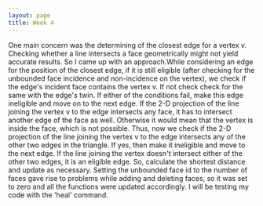 ```yaml
---
layout: page
title: Week 4
---
```


One main concern was the determining of the closest edge for a vertex v. Checking whether a line intersects a face geometrically might not yield accurate results. So I came up with an approach.While considering an edge for the position of the closest edge, if it is still eligible (after checking for the unbounded face incidence and non-incidence on the vertex), we check if the edge's incident face contains the vertex v. If not check check for the same with the edge's twin. If either of the conditions fail, make this edge ineligible and move on to the next edge. If the 2-D projection of the line joining the vertex v to the edge intersects any face, it has to intersect another edge of the face as well. Otherwise it would mean that the vertex is inside the face, which is not possible. Thus, now we check if the 2-D projection of the line joining the vertex v to the edge intersects any of the other two edges in the triangle. If yes, then make it ineligible and move to the next edge. If the line joining the vertex doesn't intersect either of the other two edges, it is an eligible edge. So, calculate the shortest distance and update as necessary. Setting the unbounded face id to the number of faces gave rise to problems while adding and deleting faces, so it was set to zero and all the functions were updated accordingly. I will be testing my code with the 'heal' command.